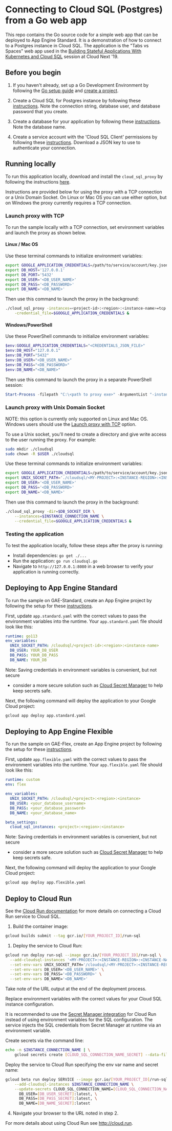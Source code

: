 # Connecting to Cloud SQL (Postgres) from a Go web app

This repo contains the Go source code for a simple web app that can be deployed
to App Engine Standard. It is a demonstration of how to connect to a Postgres
instance in Cloud SQL. The application is the "Tabs vs Spaces" web app used in
the [Building Stateful Applications With Kubernetes and Cloud
SQL](https://www.youtube.com/watch?v=qVgzP3PsXFw&t=1833s) session at Cloud Next
'19.

## Before you begin

1. If you haven't already, set up a Go Development Environment by following the
   [Go setup guide](https://cloud.google.com/go/docs/setup) and
   [create a project](https://cloud.google.com/resource-manager/docs/creating-managing-projects#creating_a_project).

1. Create a Cloud SQL for Postgres instance by following these
   [instructions](https://cloud.google.com/sql/docs/postgres/create-instance).
   Note the connection string, database user, and database password that you
   create.

1. Create a database for your application by following these
   [instructions](https://cloud.google.com/sql/docs/postgres/create-manage-databases).
   Note the database name.

1. Create a service account with the 'Cloud SQL Client' permissions by following
   these
   [instructions](https://cloud.google.com/sql/docs/mysql/connect-external-app#4_if_required_by_your_authentication_method_create_a_service_account).
   Download a JSON key to use to authenticate your connection.

## Running locally

To run this application locally, download and install the `cloud_sql_proxy` by
following the instructions
[here](https://cloud.google.com/sql/docs/postgres/sql-proxy#install).

Instructions are provided below for using the proxy with a TCP connection or a
Unix Domain Socket. On Linux or Mac OS you can use either option, but on Windows
the proxy currently requires a TCP connection.

### Launch proxy with TCP

To run the sample locally with a TCP connection, set environment variables and
launch the proxy as shown below.

#### Linux / Mac OS

Use these terminal commands to initialize environment variables:

```bash
export GOOGLE_APPLICATION_CREDENTIALS=/path/to/service/account/key.json
export DB_HOST='127.0.0.1'
export DB_PORT='5432'
export DB_USER='<DB_USER_NAME>'
export DB_PASS='<DB_PASSWORD>'
export DB_NAME='<DB_NAME>'
```

Then use this command to launch the proxy in the background:

```bash
./cloud_sql_proxy -instances=<project-id>:<region>:<instance-name>=tcp:5432 \
    -credential_file=$GOOGLE_APPLICATION_CREDENTIALS &
```

#### Windows/PowerShell

Use these PowerShell commands to initialize environment variables:

```powershell
$env:GOOGLE_APPLICATION_CREDENTIALS="<CREDENTIALS_JSON_FILE>"
$env:DB_HOST="127.0.0.1"
$env:DB_PORT="5432"
$env:DB_USER="<DB_USER_NAME>"
$env:DB_PASS="<DB_PASSWORD>"
$env:DB_NAME="<DB_NAME>"
```

Then use this command to launch the proxy in a separate PowerShell session:

```powershell
Start-Process -filepath "C:\<path to proxy exe>" -ArgumentList "-instances=<project-id>:<region>:<instance-name>=tcp:5432 -credential_file=<CREDENTIALS_JSON_FILE>"
```

### Launch proxy with Unix Domain Socket

NOTE: this option is currently only supported on Linux and Mac OS. Windows users
should use the [Launch proxy with TCP](#launch-proxy-with-tcp) option.

To use a Unix socket, you'll need to create a directory and give write access to
the user running the proxy. For example:

```bash
sudo mkdir ./cloudsql
sudo chown -R $USER ./cloudsql
```

Use these terminal commands to initialize environment variables:

```bash
export GOOGLE_APPLICATION_CREDENTIALS=/path/to/service/account/key.json
export UNIX_SOCKET_PATH='./cloudsql/<MY-PROJECT>:<INSTANCE-REGION>:<INSTANCE-NAME>'
export DB_USER='<DB_USER_NAME>'
export DB_PASS='<DB_PASSWORD>'
export DB_NAME='<DB_NAME>'
```

Then use this command to launch the proxy in the background:

```bash
./cloud_sql_proxy -dir=$DB_SOCKET_DIR \
    --instances=$INSTANCE_CONNECTION_NAME \
    --credential_file=$GOOGLE_APPLICATION_CREDENTIALS &
```

### Testing the application

To test the application locally, follow these steps after the proxy is running:

- Install dependencies: `go get ./...`
- Run the application: `go run cloudsql.go`
- Navigate to `http://127.0.0.1:8080` in a web browser to verify your
  application is running correctly.

## Deploying to App Engine Standard

To run the sample on GAE-Standard, create an App Engine project by following the
setup for these [instructions](https://cloud.google.com/appengine/docs/standard/go/quickstart#before-you-begin).

First, update `app.standard.yaml` with the correct values to pass the
environment variables into the runtime. Your `app.standard.yaml` file should
look like this:

```yaml
runtime: go113
env_variables:
  UNIX_SOCKET_PATH: /cloudsql/<project-id>:<region>:<instance-name>
  DB_USER: YOUR_DB_USER
  DB_PASS: YOUR_DB_PASS
  DB_NAME: YOUR_DB
```

Note: Saving credentials in environment variables is convenient, but not secure
- consider a more secure solution such as [Cloud Secret
Manager](https://cloud.google.com/secret-manager) to help keep secrets safe.

Next, the following command will deploy the application to your Google Cloud
project:

```bash
gcloud app deploy app.standard.yaml
```

## Deploying to App Engine Flexible

To run the sample on GAE-Flex, create an App Engine project by following the
setup for these
[instructions](https://cloud.google.com/appengine/docs/standard/go/quickstart#before-you-begin).

First, update `app.flexible.yaml` with the correct values to pass the
environment variables into the runtime. Your `app.flexible.yaml` file should
look like this:

```yaml
runtime: custom
env: flex

env_variables:
  UNIX_SOCKET_PATH: /cloudsql/<project>:<region>:<instance>
  DB_USER: <your_database_username>
  DB_PASS: <your_database_password>
  DB_NAME: <your_database_name>

beta_settings:
  cloud_sql_instances: <project>:<region>:<instance>
```

Note: Saving credentials in environment variables is convenient, but not secure
- consider a more secure solution such as [Cloud Secret
Manager](https://cloud.google.com/secret-manager) to help keep secrets safe.

Next, the following command will deploy the application to your Google Cloud
project:

```bash
gcloud app deploy app.flexible.yaml
```

## Deploy to Cloud Run

See the [Cloud Run
documentation](https://cloud.google.com/sql/docs/postgres/connect-run) for more
details on connecting a Cloud Run service to Cloud SQL.

1. Build the container image:

```sh
gcloud builds submit --tag gcr.io/[YOUR_PROJECT_ID]/run-sql
```

1. Deploy the service to Cloud Run:

```sh
gcloud run deploy run-sql --image gcr.io/[YOUR_PROJECT_ID]/run-sql \
  --add-cloudsql-instances '<MY-PROJECT>:<INSTANCE-REGION>:<INSTANCE-NAME>' \
  --set-env-vars UNIX_SOCKET_PATH='/cloudsql/<MY-PROJECT>:<INSTANCE-REGION>:<INSTANCE-NAME>' \
  --set-env-vars DB_USER='<DB_USER_NAME>' \
  --set-env-vars DB_PASS='<DB_PASSWORD>' \
  --set-env-vars DB_NAME='<DB_NAME>'
```

Take note of the URL output at the end of the deployment process.

Replace environment variables with the correct values for your Cloud SQL
instance configuration.

It is recommended to use the [Secret Manager
integration](https://cloud.google.com/run/docs/configuring/secrets) for Cloud
Run instead of using environment variables for the SQL configuration. The
service injects the SQL credentials from Secret Manager at runtime via an
environment variable.

Create secrets via the command line:

```sh
echo -n $INSTANCE_CONNECTION_NAME | \
    gcloud secrets create [CLOUD_SQL_CONNECTION_NAME_SECRET] --data-file=-
```

Deploy the service to Cloud Run specifying the env var name and secret name:
```sh
gcloud beta run deploy SERVICE --image gcr.io/[YOUR_PROJECT_ID]/run-sql \
    --add-cloudsql-instances $INSTANCE_CONNECTION_NAME \
    --update-secrets CLOUD_SQL_CONNECTION_NAME=[CLOUD_SQL_CONNECTION_NAME_SECRET]:latest,\
      DB_USER=[DB_USER_SECRET]:latest, \
      DB_PASS=[DB_PASS_SECRET]:latest, \
      DB_NAME=[DB_NAME_SECRET]:latest
```

4. Navigate your browser to the URL noted in step 2.

For more details about using Cloud Run see http://cloud.run.
